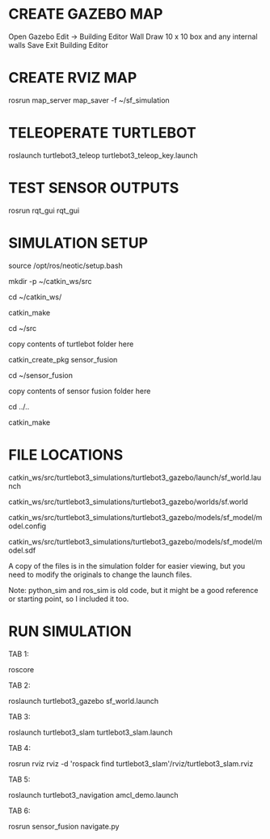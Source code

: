 
# CREATE GAZEBO MAP

Open Gazebo
Edit -> Building Editor
Wall
Draw 10 x 10 box and any internal walls
Save
Exit Building Editor


# CREATE RVIZ MAP
rosrun map_server map_saver -f ~/sf_simulation


# TELEOPERATE TURTLEBOT

roslaunch turtlebot3_teleop turtlebot3_teleop_key.launch


# TEST SENSOR OUTPUTS

rosrun rqt_gui rqt_gui


# SIMULATION SETUP

source /opt/ros/neotic/setup.bash

mkdir -p ~/catkin_ws/src

cd ~/catkin_ws/

catkin_make

cd ~/src

copy contents of turtlebot folder here


catkin_create_pkg sensor_fusion 

cd ~/sensor_fusion

copy contents of sensor fusion folder here

cd ../..

catkin_make


# FILE LOCATIONS

catkin_ws/src/turtlebot3_simulations/turtlebot3_gazebo/launch/sf_world.launch

catkin_ws/src/turtlebot3_simulations/turtlebot3_gazebo/worlds/sf.world

catkin_ws/src/turtlebot3_simulations/turtlebot3_gazebo/models/sf_model/model.config

catkin_ws/src/turtlebot3_simulations/turtlebot3_gazebo/models/sf_model/model.sdf

A copy of the files is in the simulation folder for easier viewing, but you need to
modify the originals to change the launch files.

Note: python_sim and ros_sim is old code, but it might be a good reference or starting
point, so I included it too.


# RUN SIMULATION

TAB 1:

roscore


TAB 2:

roslaunch turtlebot3_gazebo sf_world.launch


TAB 3:

roslaunch turtlebot3_slam turtlebot3_slam.launch


TAB 4:

rosrun rviz rviz -d 'rospack find turtlebot3_slam'/rviz/turtlebot3_slam.rviz


TAB 5:

roslaunch turtlebot3_navigation amcl_demo.launch


TAB 6:

rosrun sensor_fusion navigate.py

